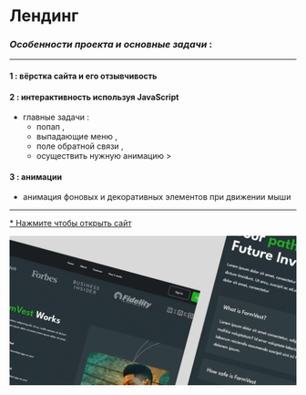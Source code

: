 # Лендинг

### _Особенности проекта и основные задачи_ : 
***

#### 1 : вёрстка сайта и его отзывчивость
#### 2 : интерактивность используя JavaScript
* главные задачи :
  * попап , 
  * выпадающие меню , 
  * поле обратной связи ,
  * осуществить нужную анимацию >

#### 3 : анимации
* анимация фоновых и декоративных элементов при движении мыши

***

[* Нажмите чтобы открыть сайт](https://arinawebsite.github.io/vesta/)

![Изображение](/img/git/vest.webp)
